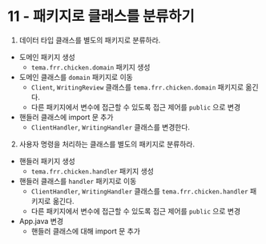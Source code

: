 # 11 - 패키지로 클래스를 분류하기

1) 데이터 타입 클래스를 별도의 패키지로 분류하라.

- 도메인 패키지 생성
    - `tema.frr.chicken.domain` 패키지 생성
- 도메인 클래스를 `domain` 패키지로 이동
    - `Client`, `WritingReview` 클래스를 `tema.frr.chicken.domain` 패키지로 옮긴다.
    - 다른 패키지에서 변수에 접근할 수 있도록 접근 제어를 `public` 으로 변경
- 핸들러 클래스에 import 문 추가
    - `ClientHandler`, `WritingHandler` 클래스를 변경한다.

2) 사용자 명령을 처리하는 클래스를 별도의 패키지로 분류하라.

- 핸들러 패키지 생성
    - `tema.frr.chicken.handler` 패키지 생성
- 핸들러 클래스를 `handler` 패키지로 이동
    - `ClientHandler`, `WritingHandler` 클래스를 `tema.frr.chicken.handler` 패키지로 옮긴다.
    - 다른 패키지에서 변수에 접근할 수 있도록 접근 제어를 `public` 으로 변경
- App.java 변경
    - 핸들러 클래스에 대해 import 문 추가